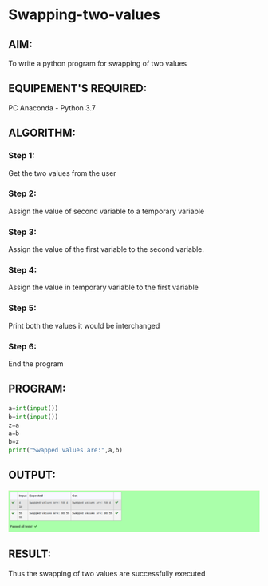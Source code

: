 # Swapping-two-values
## AIM:
To write a python program for swapping of two values
## EQUIPEMENT'S REQUIRED: 
PC
Anaconda - Python 3.7
## ALGORITHM: 
### Step 1:
Get the two values from the user
### Step 2: 
Assign the value of second variable to a temporary variable 
### Step 3: 
Assign the value of the first variable to the second variable.
### Step 4:  
Assign the value in temporary variable to the first variable
### Step 5: 
Print both the values it would be interchanged
### Step 6: 
End the program
## PROGRAM:
```python
a=int(input())
b=int(input())
z=a
a=b
b=z
print("Swapped values are:",a,b)
```
## OUTPUT:
![Output for swapped values](OUTPUT.png)

## RESULT:
Thus the swapping of two values are successfully executed



